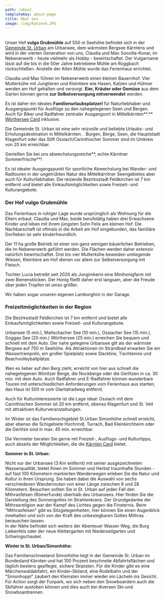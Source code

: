 ```yaml
---
path: /about
templateKey: about-page
title: Über uns
image: /img/Katzen4.JPG
---
```

\
Unser Hof **vulgo Grubmühle** auf 550 m Seehöhe befindet sich in der [Gemeinde St. Urban](https://www.sturban.at/) am Urbansee, dem wärmsten Bergsee Kärntens und wird in der vierten Generation von uns, Claudia und Max Sonvilla-Konar, im Nebenerwerb - heute vielmehr als Hobby - bewirtschaftet. Der Vulgarname lässt auf die bis in die 50er Jahre betriebene Mühle am Roggbach rückschließen. Anstelle der Alten Mühle wurde das Ferienhaus errichtet.

Claudia und Max führen im Nebenerwerb einen kleinen Bauernhof: Vier Mutterkühe mit Jungtieren und Kleintiere wie Hasen, Katzen und Hühner werden am Hof gehalten und versorgt. **Eier, Kräuter oder Gemüse** aus dem Garten können gerne **zur Selbstversorgung mitverwendet** werden.  

Es ist daher ein ideales **Familienurlaubsplatzerl** für Naturliebhaber und Ausgangspunkt für Ausflüge zu den nahegelegenen Seen und Bergen. Auch für Biker und Radfahrer zentraler Ausgangsort in Mittelkärnten**.** [Wörthersee Card](https://www.woerthersee.com/de/woerthersee-plus-card/) inklusive.

Die Gemeinde St. Urban ist eine sehr reizvolle und beliebte Urlaubs- und Erholungsdestination in Mittelkärnten. . Burgen, Berge, Seen, die Hauptstadt Klagenfurt oder das Stift Ossiach/Carinthischer Sommer sind im Umkreis von 20 km erreichbar. 

Genießen Sie bei uns abwechslungsreiche**, echte Kärntner Sommerfrische**!

 Es ist idealer Ausgangspunkt für sportliche Abwechslung bei Wander- und Radtouren in der ungetrübten Natur des Mittelkärntner Seengebietes aber auch für Kulturliebhaber. Die reizende Bezirksstadt Feldkirchen ist 7 km entfernt und bietet alle Einkaufsmöglichkeiten sowie Freizeit- und Kulturangebote.

### Der Hof vulgo Grubmühle

Das Ferienhaus in ruhiger Lage wurde ursprünglich als Wohnung für die Eltern erbaut. Claudia und Max, beide berufstätig haben drei Erwachsene Kinder und leben mit ihrem jüngsten Sohn Felix am kleinen Hof. Die Nachbarschaft ist oftmals in die Arbeit am Hof eingebunden, das familiäre Dorfleben ist sehr kinderfreundlich. 

Der 11 ha große Betrieb ist einer von ganz wenigen bäuerlichen Betrieben, die im Nebenerwerb geführt werden. Die Flächen werden daher extensiv natürlich bewirtschaftet.  Drei bis vier Mutterkühe beweiden umliegende Wiesen, Kleintiere am Hof dienen vor allem zur Selbstversorgung mit Fleisch. 

Tochter Lucia betreibt seit 2020 als Jungimkerin eine Minihonigfarm mit zwei Bienenstöcken. Der Honig fließt daher erst langsam, aber die Freude über jeden Tropfen ist umso größer.

Wir haben sogar unseren eigenen Lamborghini in der Garage.

### Freizeitmöglichkeiten in der Region

Die Bezirksstadt Feldkirchen ist 7 km entfernt und bietet alle Einkaufsmöglichkeiten sowie Freizeit- und Kulturangebote.

Urbansee (5 min.), Maltschacher See (10 min.), Ossiacher See (15 min.), Goggau See (20 min.) Wörthersee (25 min.) erreichen Sie bequem und schnell mit dem Auto. Der nahe gelegene Urbansee gilt als der wärmste Bergsee auf 750 m Seehöhe. Als Attraktionen im Strandbad erwarten Sie ein Wassertrampolin, ein großer Spielplatz sowie Slackline, Tischtennis und Beachvolleyballplätze.

Wen es lieber auf den Berg zieht, erreicht von hier aus schnell die nahegelegenen Wimitzer Berge, die Nockberge oder die Gerlitzen in ca. 30 min. mit dem Auto. Auch Radfahrer und E-Radfahrer können wunderbare Touren mit unterschiedlichen Anforderungen vom Ferienhaus aus starten; das Haus ist 500 m vom Glantalradweg entfernt.

Auch für Kulturinteressierte ist die Lage ideal: Ossiach mit dem Carinthischen Sommer ist 20 km entfernt, ebenso Klagenfurt und St. Veit mit attraktiven Kulturveranstaltungen.

Im Winter ist das Familienschigebiet St.Urban Simonhöhe schnell erreicht, aber ebenso die Schigebiete Hochrindl, Turrach, Bad Kleinkirchheim oder die Gerlitze sind in max. 45 min. erreichbar.

Die Vermieter beraten Sie gerne mit Freizeit-, Ausflugs- und Kulturtipps, auch abseits der Möglichkeiten, die die [Kärnten Card](https://www.kaerntencard.at/sommer/) bietet.

**Sommer in St. Urban:**

Nicht nur der Urbansee (3 Km entfernt) mit seiner ausgezeichneten Wasserqualität, bietet Ihnen im Sommer und Herbst traumhafte Stunden - auf fast 100 Kilometern markierten Wanderwegen erleben Sie die Natur und Kultur in ihren Ursprung. Sie haben dabei die Auswahl von sechs verschiedenen Wanderrouten von einer Länge zwischen 8 und 28 Kilometern. Besuchen sollten Sie in St. Urban auf jeden Fall den Mithrasfelsen (Römerfunde) oberhalb des Urbansees. Hier finden Sie die Darstellung des Sonnengottes im Strahlenkranz. Der Grundgedanke der Mithrasreligion war der Kampf des Lichtes gegen die Finsternis. Beim "Mithrasfelsen" gibt es Sitzgelegenheiten, hier können Sie einen Augenblick innehalten und sich von der Kraft des unbesiegbaren Gottes Mithras berauschen lassen.\
In der Nähe befindet sich weiters der Abenteuer Wasser Weg, die Burg Liebenfels oder der neue Klettergarten mit Niederseilgarten und Schwingschaukel. 

**Winter in St. Urban/Simonhöhe:**

Das Familienschneeland Simonhöhe liegt in der Gemeinde St. Urban im Bundesland Kärnten und hat 100 Prozent beschneite Abfahrtsflächen und täglich bestens gepflegte, sichere Skipisten. Für die Kinder gibt es eine Märchenwaldabfahrt, ein Kinder-Skiland, eine Rodelbahn und der "Simonhoppl" zaubert den Kleinsten immer wieder ein Lächeln ins Gesicht. Für Action sorgt der Funpark, wo sich neben den Snowboardern auch die Skifahrer austoben können und dies auch bei diversen Ski-und Snowboardrennen.